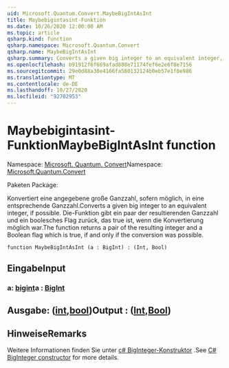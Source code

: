 ```yaml
---
uid: Microsoft.Quantum.Convert.MaybeBigIntAsInt
title: Maybebigintasint-Funktion
ms.date: 10/26/2020 12:00:00 AM
ms.topic: article
qsharp.kind: function
qsharp.namespace: Microsoft.Quantum.Convert
qsharp.name: MaybeBigIntAsInt
qsharp.summary: Converts a given big integer to an equivalent integer, if possible. The function returns a pair of the resulting integer and a Boolean flag which is true, if and only if the conversion was possible.
ms.openlocfilehash: b91912f6f669afad888e71174fef6e2e6f8e7156
ms.sourcegitcommit: 29e0d88a30e4166fa580132124b0eb57e1f0e986
ms.translationtype: MT
ms.contentlocale: de-DE
ms.lasthandoff: 10/27/2020
ms.locfileid: "92702953"
---
```

# <a name="maybebigintasint-function"></a><span data-ttu-id="76393-102">Maybebigintasint-Funktion</span><span class="sxs-lookup"><span data-stu-id="76393-102">MaybeBigIntAsInt function</span></span>

<span data-ttu-id="76393-103">Namespace: [Microsoft. Quantum. Convert](xref:Microsoft.Quantum.Convert)</span><span class="sxs-lookup"><span data-stu-id="76393-103">Namespace: [Microsoft.Quantum.Convert](xref:Microsoft.Quantum.Convert)</span></span>

<span data-ttu-id="76393-104">Paketen [](https://nuget.org/packages/)</span><span class="sxs-lookup"><span data-stu-id="76393-104">Package: [](https://nuget.org/packages/)</span></span>


<span data-ttu-id="76393-105">Konvertiert eine angegebene große Ganzzahl, sofern möglich, in eine entsprechende Ganzzahl.</span><span class="sxs-lookup"><span data-stu-id="76393-105">Converts a given big integer to an equivalent integer, if possible.</span></span>
<span data-ttu-id="76393-106">Die-Funktion gibt ein paar der resultierenden Ganzzahl und ein boolesches Flag zurück, das true ist, wenn die Konvertierung möglich war.</span><span class="sxs-lookup"><span data-stu-id="76393-106">The function returns a pair of the resulting integer and a Boolean flag which is true, if and only if the conversion was possible.</span></span>

```qsharp
function MaybeBigIntAsInt (a : BigInt) : (Int, Bool)
```


## <a name="input"></a><span data-ttu-id="76393-107">Eingabe</span><span class="sxs-lookup"><span data-stu-id="76393-107">Input</span></span>

### <a name="a--bigint"></a><span data-ttu-id="76393-108">a: [bigint](xref:microsoft.quantum.lang-ref.bigint)</span><span class="sxs-lookup"><span data-stu-id="76393-108">a : [BigInt](xref:microsoft.quantum.lang-ref.bigint)</span></span>





## <a name="output--intbool"></a><span data-ttu-id="76393-109">Ausgabe: ([int](xref:microsoft.quantum.lang-ref.int),[bool](xref:microsoft.quantum.lang-ref.bool))</span><span class="sxs-lookup"><span data-stu-id="76393-109">Output : ([Int](xref:microsoft.quantum.lang-ref.int),[Bool](xref:microsoft.quantum.lang-ref.bool))</span></span>



## <a name="remarks"></a><span data-ttu-id="76393-110">Hinweise</span><span class="sxs-lookup"><span data-stu-id="76393-110">Remarks</span></span>

<span data-ttu-id="76393-111">Weitere Informationen finden Sie unter [c# BigInteger-Konstruktor](https://docs.microsoft.com/dotnet/api/system.numerics.biginteger.-ctor?view=netframework-4.7.2#System_Numerics_BigInteger__ctor_System_Int64_) .</span><span class="sxs-lookup"><span data-stu-id="76393-111">See [C# BigInteger constructor](https://docs.microsoft.com/dotnet/api/system.numerics.biginteger.-ctor?view=netframework-4.7.2#System_Numerics_BigInteger__ctor_System_Int64_) for more details.</span></span>